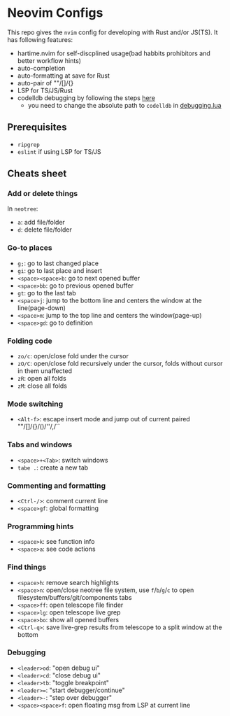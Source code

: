 # Neovim Configs 

This repo gives the `nvim` config for developing with Rust and/or JS(TS). It has following features:
- hartime.nvim for self-discplined usage(bad habbits prohibitors and better workflow hints)
- auto-completion
- auto-formatting at save for Rust 
- auto-pair of ""/[]/{}
- LSP for TS/JS/Rust
- codelldb debugging by following the steps [here](https://github.com/mfussenegger/nvim-dap/wiki/C-C---Rust-(via--codelldb))
    - you need to change the absolute path to `codelldb` in [debugging.lua](/lua/plugins/debugging.lua) 

## Prerequisites 
- `ripgrep`
- `eslint` if using LSP for TS/JS

## Cheats sheet

### Add or delete things 
In `neotree`:
- `a`: add file/folder
- `d`: delete file/folder 

### Go-to places
- `g;`: go to last changed place
- `gi`: go to last place and insert
- `<space><space>b`: go to next opened buffer 
- `<space>bb`: go to previous opened buffer 
- `gt`: go to the last tab
- `<space>j`: jump to the bottom line and centers the window at the line(page-down)
- `<space>m`: jump to the top line and centers the window(page-up)
- `<space>gd`: go to definition

### Folding code
- `zo/c`: open/close fold under the cursor
- `zO/C`: open/close fold recursively under the cursor, folds without cursor in them unaffected
- `zR`: open all folds 
- `zM`: close all folds 

### Mode switching
- `<Alt-f>`: escape insert mode and jump out of current paired ""/[]/{}/()/''/,/``

### Tabs and windows
- `<space>+<Tab>`: switch windows 
- `tabe .`: create a new tab

### Commenting and formatting
- `<Ctrl-/>`: comment current line
- `<space>gf`: global formatting

### Programming hints
- `<space>k`: see function info
- `<space>a`: see code actions

### Find things
- `<space>h`: remove search highlights 
- `<space>n`: open/close neotree file system, use `f`/`b`/`g`/`c` to open filesystem/buffers/git/components tabs
- `<space>ff`: open telescope file finder 
- `<space>lg`: open telescope live grep 
- `<space>bo`: show all opened buffers
- `<Ctrl-q>`: save live-grep results from telescope to a split window at the bottom

### Debugging
- `<leader>od`: "open debug ui"
- `<leader>cd`: "close debug ui"
- `<leader>tb`: "toggle breakpoint"
- `<leader>=`: "start debugger/continue"
- `<leader>-`: "step over debugger"
- `<space><space>f`: open floating msg from LSP at current line
